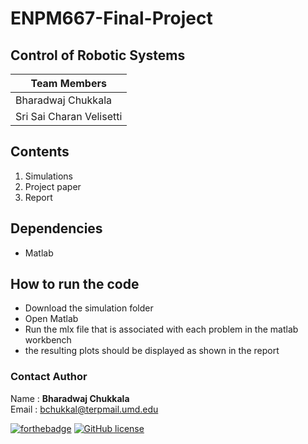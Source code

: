 # ENPM667-Final-Project

## Control of Robotic Systems 

|Team Members
|--
|Bharadwaj Chukkala
|Sri Sai Charan Velisetti

## Contents
1. Simulations
2. Project paper
3. Report

## Dependencies
- Matlab

## How to run the code
- Download the simulation folder
- Open Matlab
- Run the mlx file that is associated with each problem in the matlab workbench
- the resulting plots should be displayed as shown in the report

### Contact Author

Name : __Bharadwaj Chukkala__ <br>
Email : bchukkal@terpmail.umd.edu <br>


[![forthebadge](https://forthebadge.com/images/badges/for-robots.svg)](https://forthebadge.com)
[![GitHub license](https://img.shields.io/github/license/Naereen/StrapDown.js.svg)](https://github.com/Naereen/StrapDown.js/blob/master/LICENSE)
